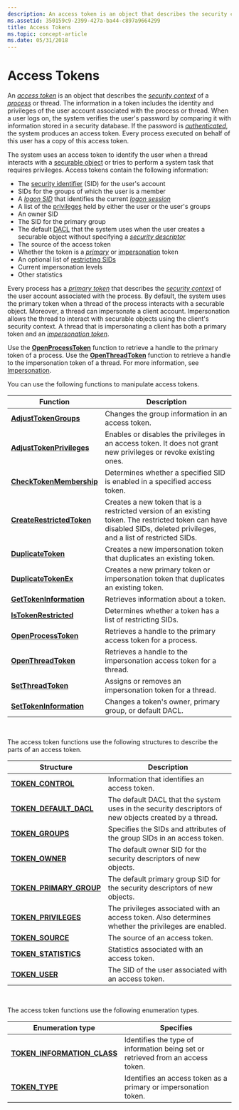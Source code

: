 ```yaml
---
description: An access token is an object that describes the security context of a process or thread.
ms.assetid: 350159c9-2399-427a-ba44-c897a9664299
title: Access Tokens
ms.topic: concept-article
ms.date: 05/31/2018
---
```


# Access Tokens

An [*access token*](/windows/desktop/SecGloss/a-gly) is an object that describes the [*security context*](/windows/desktop/SecGloss/s-gly) of a [*process*](/windows/desktop/SecGloss/p-gly) or thread. The information in a token includes the identity and privileges of the user account associated with the process or thread. When a user logs on, the system verifies the user's password by comparing it with information stored in a security database. If the password is [*authenticated*](/windows/desktop/SecGloss/a-gly), the system produces an access token. Every process executed on behalf of this user has a copy of this access token.

The system uses an access token to identify the user when a thread interacts with a [securable object](securable-objects.md) or tries to perform a system task that requires privileges. Access tokens contain the following information:

-   The [security identifier](security-identifiers.md) (SID) for the user's account
-   SIDs for the groups of which the user is a member
-   A [*logon SID*](/windows/desktop/SecGloss/l-gly) that identifies the current [*logon session*](/windows/desktop/SecGloss/l-gly)
-   A list of the [privileges](privileges.md) held by either the user or the user's groups
-   An owner SID
-   The SID for the primary group
-   The default [DACL](access-control-lists.md) that the system uses when the user creates a securable object without specifying a [*security descriptor*](/windows/desktop/SecGloss/s-gly)
-   The source of the access token
-   Whether the token is a [*primary*](/windows/desktop/SecGloss/p-gly) or [impersonation](client-impersonation.md) token
-   An optional list of [restricting SIDs](restricted-tokens.md)
-   Current impersonation levels
-   Other statistics

Every process has a [*primary token*](/windows/desktop/SecGloss/p-gly) that describes the [*security context*](/windows/desktop/SecGloss/s-gly) of the user account associated with the process. By default, the system uses the primary token when a thread of the process interacts with a securable object. Moreover, a thread can impersonate a client account. Impersonation allows the thread to interact with securable objects using the client's security context. A thread that is impersonating a client has both a primary token and an [*impersonation token*](/windows/desktop/SecGloss/i-gly).

Use the [**OpenProcessToken**](/windows/win32/api/processthreadsapi/nf-processthreadsapi-openprocesstoken) function to retrieve a handle to the primary token of a process. Use the [**OpenThreadToken**](/windows/win32/api/processthreadsapi/nf-processthreadsapi-openthreadtoken) function to retrieve a handle to the impersonation token of a thread. For more information, see [Impersonation](client-impersonation.md).

You can use the following functions to manipulate access tokens.



| Function                                               | Description                                                                                                                                                            |
|--------------------------------------------------------|------------------------------------------------------------------------------------------------------------------------------------------------------------------------|
| [**AdjustTokenGroups**](/windows/win32/api/securitybaseapi/nf-securitybaseapi-adjusttokengroups)         | Changes the group information in an access token.                                                                                                                      |
| [**AdjustTokenPrivileges**](/windows/win32/api/securitybaseapi/nf-securitybaseapi-adjusttokenprivileges) | Enables or disables the privileges in an access token. It does not grant new privileges or revoke existing ones.                                                       |
| [**CheckTokenMembership**](/windows/win32/api/securitybaseapi/nf-securitybaseapi-checktokenmembership)   | Determines whether a specified SID is enabled in a specified access token.                                                                                             |
| [**CreateRestrictedToken**](/windows/win32/api/securitybaseapi/nf-securitybaseapi-createrestrictedtoken) | Creates a new token that is a restricted version of an existing token. The restricted token can have disabled SIDs, deleted privileges, and a list of restricted SIDs. |
| [**DuplicateToken**](/windows/win32/api/securitybaseapi/nf-securitybaseapi-duplicatetoken)               | Creates a new impersonation token that duplicates an existing token.                                                                                                   |
| [**DuplicateTokenEx**](/windows/win32/api/securitybaseapi/nf-securitybaseapi-duplicatetokenex)           | Creates a new primary token or impersonation token that duplicates an existing token.                                                                                  |
| [**GetTokenInformation**](/windows/win32/api/securitybaseapi/nf-securitybaseapi-gettokeninformation)     | Retrieves information about a token.                                                                                                                                   |
| [**IsTokenRestricted**](/windows/win32/api/securitybaseapi/nf-securitybaseapi-istokenrestricted)         | Determines whether a token has a list of restricting SIDs.                                                                                                             |
| [**OpenProcessToken**](/windows/win32/api/processthreadsapi/nf-processthreadsapi-openprocesstoken)           | Retrieves a handle to the primary access token for a process.                                                                                                          |
| [**OpenThreadToken**](/windows/win32/api/processthreadsapi/nf-processthreadsapi-openthreadtoken)             | Retrieves a handle to the impersonation access token for a thread.                                                                                                     |
| [**SetThreadToken**](/windows/win32/api/processthreadsapi/nf-processthreadsapi-setthreadtoken)               | Assigns or removes an impersonation token for a thread.                                                                                                                |
| [**SetTokenInformation**](/windows/win32/api/securitybaseapi/nf-securitybaseapi-settokeninformation)     | Changes a token's owner, primary group, or default DACL.                                                                                                               |



 

The access token functions use the following structures to describe the parts of an access token.



| Structure                                            | Description                                                                                           |
|------------------------------------------------------|-------------------------------------------------------------------------------------------------------|
| [**TOKEN\_CONTROL**](/windows/desktop/api/Winnt/ns-winnt-token_control)              | Information that identifies an access token.                                                          |
| [**TOKEN\_DEFAULT\_DACL**](/windows/desktop/api/Winnt/ns-winnt-token_default_dacl)   | The default DACL that the system uses in the security descriptors of new objects created by a thread. |
| [**TOKEN\_GROUPS**](/windows/desktop/api/Winnt/ns-winnt-token_groups)                | Specifies the SIDs and attributes of the group SIDs in an access token.                               |
| [**TOKEN\_OWNER**](/windows/desktop/api/Winnt/ns-winnt-token_owner)                  | The default owner SID for the security descriptors of new objects.                                    |
| [**TOKEN\_PRIMARY\_GROUP**](/windows/desktop/api/Winnt/ns-winnt-token_primary_group) | The default primary group SID for the security descriptors of new objects.                            |
| [**TOKEN\_PRIVILEGES**](/windows/desktop/api/Winnt/ns-winnt-token_privileges)        | The privileges associated with an access token. Also determines whether the privileges are enabled.   |
| [**TOKEN\_SOURCE**](/windows/desktop/api/Winnt/ns-winnt-token_source)                | The source of an access token.                                                                        |
| [**TOKEN\_STATISTICS**](/windows/desktop/api/Winnt/ns-winnt-token_statistics)        | Statistics associated with an access token.                                                           |
| [**TOKEN\_USER**](/windows/desktop/api/Winnt/ns-winnt-token_user)                    | The SID of the user associated with an access token.                                                  |



 

The access token functions use the following enumeration types.



| Enumeration type                                             | Specifies                                                                       |
|--------------------------------------------------------------|---------------------------------------------------------------------------------|
| [**TOKEN\_INFORMATION\_CLASS**](/windows/desktop/api/Winnt/ne-winnt-token_information_class) | Identifies the type of information being set or retrieved from an access token. |
| [**TOKEN\_TYPE**](/windows/desktop/api/Winnt/ne-winnt-token_type)                            | Identifies an access token as a primary or impersonation token.                 |



 

 

 
